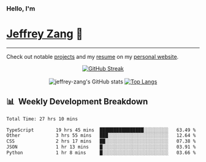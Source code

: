 
### Hello, I'm 
# [Jeffrey Zang](https://www.linkedin.com/in/jeffreyzang/) 🦀

---

Check out notable [projects](https://jeffz.dev/projects) and my [resume](https://jeffz.dev/resume) on my [personal website](https://jeffz.dev/).

<div align = 'center'>

[![GitHub Streak](https://github-readme-streak-stats.herokuapp.com/?user=jeffrey-zang&theme=tokyonight)](https://git.io/streak-stats)
<br></br>
![jeffrey-zang's GitHub stats](https://github-readme-stats.vercel.app/api?username=jeffrey-zang&show_icons=true&theme=tokyonight&hide_rank=true&hide=stars) 
[![Top Langs](https://github-readme-stats.vercel.app/api/top-langs/?username=jeffrey-zang&hide=ShaderLab,HLSL&layout=compact&theme=tokyonight)](https://github.com/anuraghazra/github-readme-stats)

</div>

## 📊 &nbsp;Weekly Development Breakdown
<!--START_SECTION:waka-->

```txt
Total Time: 27 hrs 10 mins

TypeScript        19 hrs 45 mins  ████████████████░░░░░░░░░   63.49 %
Other             3 hrs 55 mins   ███░░░░░░░░░░░░░░░░░░░░░░   12.64 %
CSS               2 hrs 17 mins   ██░░░░░░░░░░░░░░░░░░░░░░░   07.38 %
JSON              1 hr 13 mins    █░░░░░░░░░░░░░░░░░░░░░░░░   03.91 %
Python            1 hr 8 mins     █░░░░░░░░░░░░░░░░░░░░░░░░   03.66 %
```

<!--END_SECTION:waka-->

